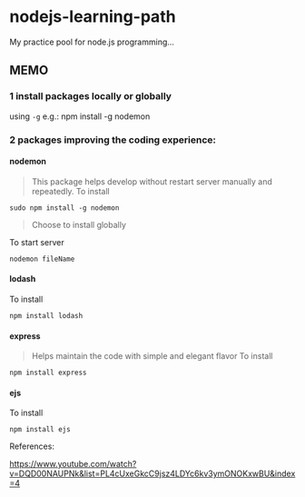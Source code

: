 # nodejs-learning-path
My practice pool for node.js programming...


## MEMO

### 1 install packages locally or globally

using `-g` e.g.: npm install -g nodemon


### 2 packages improving the coding experience:

#### nodemon
> This package helps develop without restart server manually and repeatedly.
To install
```linux
sudo npm install -g nodemon
```
> Choose to install globally

To start server
```linux
nodemon fileName
```

#### lodash
To install
```linux
npm install lodash
```
#### express
> Helps maintain the code with simple and elegant flavor
To install
```linux
npm install express
```


#### ejs
To install
```linux
npm install ejs
```


References:

https://www.youtube.com/watch?v=DQD00NAUPNk&list=PL4cUxeGkcC9jsz4LDYc6kv3ymONOKxwBU&index=4
